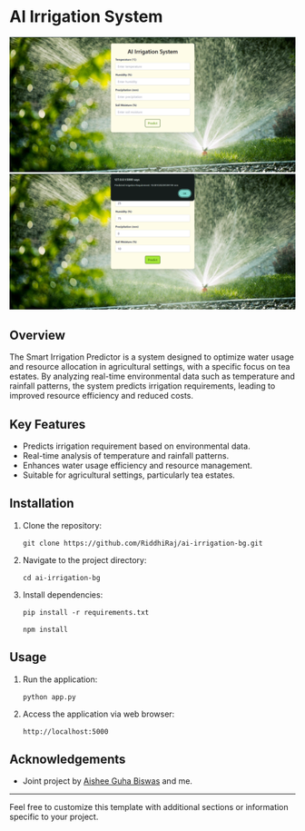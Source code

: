 # AI Irrigation System

![Project Image](ss1.png)
![Project Image](ss3.png)

## Overview

The Smart Irrigation Predictor is a system designed to optimize water usage and resource allocation in agricultural settings, with a specific focus on tea estates. By analyzing real-time environmental data such as temperature and rainfall patterns, the system predicts irrigation requirements, leading to improved resource efficiency and reduced costs.

## Key Features

- Predicts irrigation requirement based on environmental data.
- Real-time analysis of temperature and rainfall patterns.
- Enhances water usage efficiency and resource management.
- Suitable for agricultural settings, particularly tea estates.

## Installation

1. Clone the repository:

   ```
   git clone https://github.com/RiddhiRaj/ai-irrigation-bg.git
   ```

2. Navigate to the project directory:
   ```
   cd ai-irrigation-bg
   ```

3. Install dependencies:

   ```
   pip install -r requirements.txt
   ```
   ```
   npm install
   ```
## Usage

1. Run the application:

   ```
   python app.py
   ```

2. Access the application via web browser:

   ```
   http://localhost:5000
   ```


## Acknowledgements

- Joint project by [Aishee Guha Biswas](https://github.com/aishee06) and me.

---

Feel free to customize this template with additional sections or information specific to your project.
